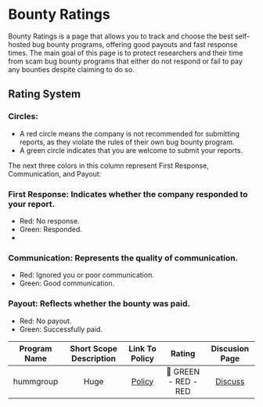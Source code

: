# Bounty Ratings
Bounty Ratings is a page that allows you to track and choose the best self-hosted bug bounty programs, offering good payouts and fast response times. The main goal of this page is to protect researchers and their time from scam bug bounty programs that either do not respond or fail to pay any bounties despite claiming to do so.

## Rating System
### Circles:
- A red circle means the company is not recommended for submitting reports, as they violate the rules of their own bug bounty program.
- A green circle indicates that you are welcome to submit your reports.

The next three colors in this column represent First Response, Communication, and Payout:
### First Response: Indicates whether the company responded to your report.
- Red: No response.
- Green: Responded.
- 
### Communication: Represents the quality of communication.
- Red: Ignored you or poor communication.
- Green: Good communication.
### Payout: Reflects whether the bounty was paid.
- Red: No payout.
- Green: Successfully paid.

| Program Name | Short Scope Description    | Link To Policy    | Rating   | Discusion Page |
| :---:   | :---: | :---: | :---:   | :---: |
| hummgroup | Huge   | [Policy](https://www.shophumm.com/humm-group/security/)   | 🔴 GREEN - RED - RED | [Discuss](https://github.com/bilbomal/BountyRatings/issues/1) |
